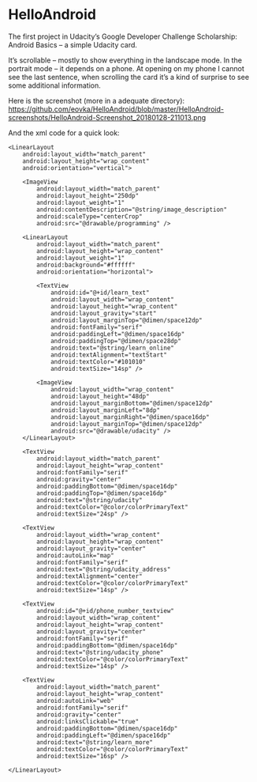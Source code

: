 # HelloAndroid

The first project in Udacity’s Google Developer Challenge Scholarship: Android Basics – a simple Udacity card.

It’s scrollable – mostly to show everything in the landscape mode. In the portrait mode – it depends on a phone. At opening on my phone I cannot see the last sentence, when scrolling the card it’s a kind of surprise to see some additional information.

Here is the screenshot (more in a adequate directory):
https://github.com/eovka/HelloAndroid/blob/master/HelloAndroid-screenshots/HelloAndroid-Screenshot_20180128-211013.png

And the xml code for a quick look:

<?xml version="1.0" encoding="utf-8"?>
<ScrollView xmlns:android="http://schemas.android.com/apk/res/android"
    xmlns:tools="http://schemas.android.com/tools"
    android:layout_width="match_parent"
    android:layout_height="match_parent"
    android:background="@color/colorPrimary"
    android:orientation="vertical"
    tools:context=".MainActivity">

    <LinearLayout
        android:layout_width="match_parent"
        android:layout_height="wrap_content"
        android:orientation="vertical">

        <ImageView
            android:layout_width="match_parent"
            android:layout_height="250dp"
            android:layout_weight="1"
            android:contentDescription="@string/image_description"
            android:scaleType="centerCrop"
            android:src="@drawable/programming" />

        <LinearLayout
            android:layout_width="match_parent"
            android:layout_height="wrap_content"
            android:layout_weight="1"
            android:background="#ffffff"
            android:orientation="horizontal">

            <TextView
                android:id="@+id/learn_text"
                android:layout_width="wrap_content"
                android:layout_height="wrap_content"
                android:layout_gravity="start"
                android:layout_marginTop="@dimen/space12dp"
                android:fontFamily="serif"
                android:paddingLeft="@dimen/space16dp"
                android:paddingTop="@dimen/space28dp"
                android:text="@string/learn_online"
                android:textAlignment="textStart"
                android:textColor="#101010"
                android:textSize="14sp" />

            <ImageView
                android:layout_width="wrap_content"
                android:layout_height="48dp"
                android:layout_marginBottom="@dimen/space12dp"
                android:layout_marginLeft="8dp"
                android:layout_marginRight="@dimen/space16dp"
                android:layout_marginTop="@dimen/space12dp"
                android:src="@drawable/udacity" />
        </LinearLayout>

        <TextView
            android:layout_width="match_parent"
            android:layout_height="wrap_content"
            android:fontFamily="serif"
            android:gravity="center"
            android:paddingBottom="@dimen/space16dp"
            android:paddingTop="@dimen/space16dp"
            android:text="@string/udacity"
            android:textColor="@color/colorPrimaryText"
            android:textSize="24sp" />

        <TextView
            android:layout_width="wrap_content"
            android:layout_height="wrap_content"
            android:layout_gravity="center"
            android:autoLink="map"
            android:fontFamily="serif"
            android:text="@string/udacity_address"
            android:textAlignment="center"
            android:textColor="@color/colorPrimaryText"
            android:textSize="14sp" />

        <TextView
            android:id="@+id/phone_number_textview"
            android:layout_width="wrap_content"
            android:layout_height="wrap_content"
            android:layout_gravity="center"
            android:fontFamily="serif"
            android:paddingBottom="@dimen/space16dp"
            android:text="@string/udacity_phone"
            android:textColor="@color/colorPrimaryText"
            android:textSize="14sp" />

        <TextView
            android:layout_width="match_parent"
            android:layout_height="wrap_content"
            android:autoLink="web"
            android:fontFamily="serif"
            android:gravity="center"
            android:linksClickable="true"
            android:paddingBottom="@dimen/space16dp"
            android:paddingLeft="@dimen/space16dp"
            android:text="@string/learn_more"
            android:textColor="@color/colorPrimaryText"
            android:textSize="16sp" />

    </LinearLayout>
</ScrollView>
